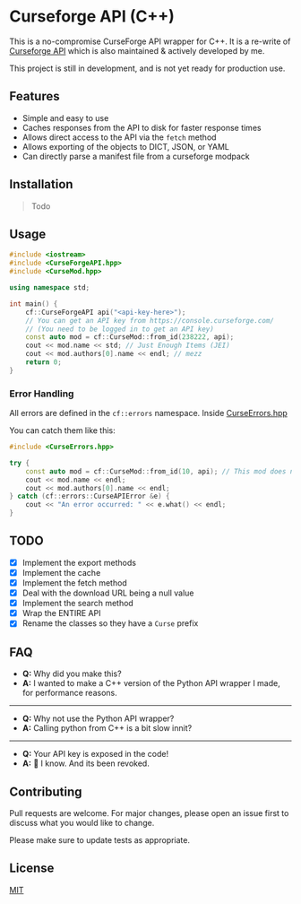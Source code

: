 # Curseforge API (C++)

[cfapi]: https://wow.curseforge.com/api
[cfapi-docs]: https://wow.curseforge.com/api/docs
[python-cfapi]: https://github.com/Advik-B/CurseForge-API/

This is a no-compromise CurseForge API wrapper for C++. It is a re-write of [Curseforge API][python-cfapi] which is also maintained & actively developed by me.

This project is still in development, and is not yet ready for production use.

## Features

- Simple and easy to use
- Caches responses from the API to disk for faster response times
- Allows direct access to the API via the `fetch` method
- Allows exporting of the objects to DICT, JSON, or YAML
- Can directly parse a manifest file from a curseforge modpack

## Installation

> Todo

## Usage

```c++
#include <iostream>
#include <CurseForgeAPI.hpp>
#include <CurseMod.hpp>

using namespace std;

int main() {
    cf::CurseForgeAPI api("<api-key-here>"); 
    // You can get an API key from https://console.curseforge.com/
    // (You need to be logged in to get an API key)
    const auto mod = cf::CurseMod::from_id(238222, api);
    cout << mod.name << std; // Just Enough Items (JEI)
    cout << mod.authors[0].name << endl; // mezz
    return 0;
}

```

### Error Handling

All errors are defined in the `cf::errors` namespace. Inside [CurseErrors.hpp](include/CurseErrors.hpp)

You can catch them like this:
```c++
#include <CurseErrors.hpp>

try {
    const auto mod = cf::CurseMod::from_id(10, api); // This mod does not exist
    cout << mod.name << endl;
    cout << mod.authors[0].name << endl;
} catch (cf::errors::CurseAPIError &e) {
    cout << "An error occurred: " << e.what() << endl;
}
```

        

## TODO

- [x] Implement the export methods
- [x] Implement the cache
- [x] Implement the fetch method
- [x] Deal with the download URL being a null value
- [x] Implement the search method
- [x] Wrap the ENTIRE API
- [x] Rename the classes so they have a `Curse` prefix

## FAQ
- **Q:** Why did you make this?
- **A:** I wanted to make a C++ version of the Python API wrapper I made, for performance reasons.
---
- **Q:** Why not use the Python API wrapper?
- **A:** Calling python from C++ is a bit slow innit?
---
- **Q:** Your API key is exposed in the code!
- **A:** 🤫 I know. And its been revoked.

## Contributing

Pull requests are welcome. For major changes, please open an issue first to discuss what you would like to change.

Please make sure to update tests as appropriate.

## License

[MIT](https://choosealicense.com/licenses/mit/)
